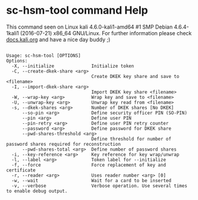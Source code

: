# sc-hsm-tool command Help
 
 This command seen on Linux kali 4.6.0-kali1-amd64 #1 SMP Debian 4.6.4-1kali1 (2016-07-21) x86_64 GNU/Linux. For further information please check [docs.kali.org](docs.kali.org) and have a nice day buddy ;) 

~~~

Usage: sc-hsm-tool [OPTIONS]
Options:
  -X, --initialize              Initialize token
  -C, --create-dkek-share <arg>
                                Create DKEK key share and save to <filename>
  -I, --import-dkek-share <arg>
                                Import DKEK key share <filename>
  -W, --wrap-key <arg>          Wrap key and save to <filename>
  -U, --unwrap-key <arg>        Unwrap key read from <filename>
  -s, --dkek-shares <arg>       Number of DKEK shares [No DKEK]
      --so-pin <arg>            Define security officer PIN (SO-PIN)
      --pin <arg>               Define user PIN
      --pin-retry <arg>         Define user PIN retry counter
      --password <arg>          Define password for DKEK share
      --pwd-shares-threshold <arg>
                                Define threshold for number of password shares required for reconstruction
      --pwd-shares-total <arg>  Define number of password shares
  -i, --key-reference <arg>     Key reference for key wrap/unwrap
  -l, --label <arg>             Token label for --initialize
  -f, --force                   Force replacement of key and certificate
  -r, --reader <arg>            Uses reader number <arg> [0]
  -w, --wait                    Wait for a card to be inserted
  -v, --verbose                 Verbose operation. Use several times to enable debug output.

~~~
